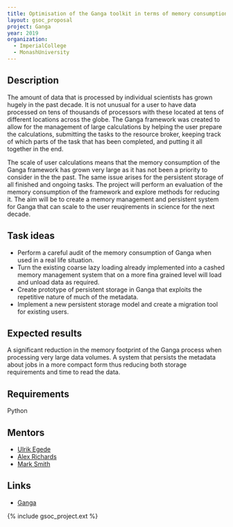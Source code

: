 ```yaml
---
title: Optimisation of the Ganga toolkit in terms of memory consumption and persistent storage
layout: gsoc_proposal
project: Ganga
year: 2019
organization:
  - ImperialCollege
  - MonashUniversity
---
```


## Description
The amount of data that is processed by individual scientists has grown hugely in the past decade. It is not unusual for a user to have data processed on tens of thousands of processors with these located at tens of different locations across the globe. The Ganga framework was created to allow for the management of large calculations by helping the user prepare the calculations, submitting the tasks to the resource broker, keeping track of which parts of the task that has been completed, and putting it all together in the end.

The scale of user calculations means that the memory consumption of the Ganga framework has grown very large as it has not been a priority to consider in the the past. The same issue arises for the persistent storage of all finished and ongoing tasks. The project will perform an evaluation of the memory consumption of the framework and explore methods for reducing it. The aim will be to create a memory management and persistent system for Ganga that can scale to the user reuqirements in science for the next decade.

## Task ideas
 * Perform a careful audit of the memory consumption of Ganga when used in a real life situation.
 * Turn the existing coarse lazy loading already implemented into a cashed memory management system that on a more fina grained level will load and unload data as required.
 * Create prototype of persistent storage in Ganga that exploits the repetitive nature of much of the metadata.
 * Implement a new persistent storage model and create a migration tool for existing users.

## Expected results
A significant reduction in the memory footprint of the Ganga process when processing very large data volumes. A system that persists the metadata about jobs in a more compact form thus reducing both storage requirements and time to read the data.

## Requirements
Python

## Mentors 
  * [Ulrik Egede](mailto:ulrik.egede@monash.edu)
  * [Alex Richards](mailto:a.richards@imperial.ac.uk)
  * [Mark Smith](mailto:mark.smith1@imperial.ac.uk)

## Links
  * [Ganga](https://github.com/ganga-devs/ganga)
  

{% include gsoc_project.ext %}
